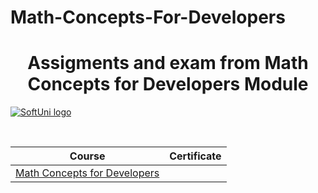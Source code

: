 # Math-Concepts-For-Developers
<h1 align="center"> Assigments and exam from Math Concepts for Developers Module </h1> 

<a href="https://softuni.bg/trainings/courses" rel="Courses"> ![SoftUni logo][logo] <a/>

[logo]: https://nakov.com/wp-content/uploads/2012/03/Software-University-logo-horizontal.png "Logo Title Text 2" 
<br>

|**Course**|**Certificate**|
|---|---|
|<a href="https://softuni.bg/trainings/3282/math-concepts-for-developers-february-2021"> Math Concepts for Developers </a>|
